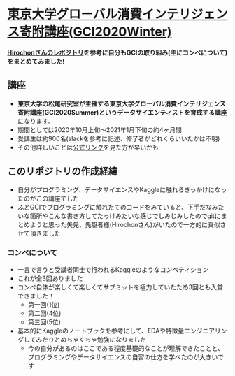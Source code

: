 # [東京大学グローバル消費インテリジェンス寄附講座(GCI2020Winter)](https://gci.t.u-tokyo.ac.jp/gci-2020-winter/)

**[Hirochonさんのレポジトリ](https://github.com/Hirochon/GCI2020-Summer/)を参考に自分もGCIの取り組み(主にコンペについて)をまとめてみました!**

## 講座

- **東京大学の松尾研究室が主催する東京大学グローバル消費インテリジェンス寄附講座(GCI2020Summer)**という**データサイエンティストを育成する講座**になります。
- 期間としては2020年10月上旬〜2021年1月下旬の約4ヶ月間
- 受講生は約900名(slackを参考に記述、修了者がどれくらいいたかは不明)
- その他詳しいことは[公式リンク](https://gci.t.u-tokyo.ac.jp/gci-2020-winter/)を見た方が早いかも

## このリポジトリの作成経緯
- 自分がプログラミング、データサイエンスやKaggleに触れるきっかけになったのがこの講座でした
- ふとGCIでプログラミングに触れたてのコードをみていると、下手だなみたいな箇所やこんな書き方してたっけみたいな感じでしみじみしたのでgitにまとめようと思った矢先、先駆者様(Hirochonさん)がいたので一方的に真似させて頂きました

### コンペについて
- 一言で言うと受講者同士で行われるKaggleのようなコンペティション
- これが全3回ありました
- コンペ自体が楽しくて楽しくてサブミットを極力していたため3回とも入賞できました！
  - 第一回(1位) 
  - 第二回(4位)
  - 第三回(5位)
- 基本的にKaggleのノートブックを参考にして、EDAや特徴量エンジニアリングしてみたりとめちゃくちゃ勉強になりました
  - 今の自分があるのはここである程度基礎的なことが理解できたことと、プログラミングやデータサイエンスの自習の仕方を学べたのが大きいです
